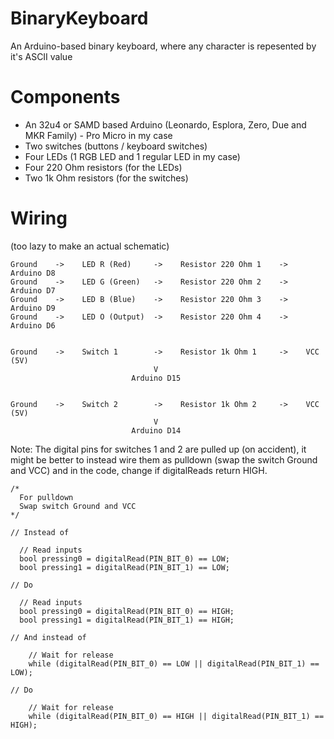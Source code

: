 # BinaryKeyboard
An Arduino-based binary keyboard, where any character is repesented by it's ASCII value 
# Components
- An 32u4 or SAMD based Arduino (Leonardo, Esplora, Zero, Due and MKR Family) - Pro Micro in my case
- Two switches (buttons / keyboard switches)
- Four LEDs (1 RGB LED and 1 regular LED in my case)
- Four 220 Ohm resistors (for the LEDs)
- Two 1k Ohm resistors (for the switches)
# Wiring
(too lazy to make an actual schematic)
```
Ground    ->    LED R (Red)     ->    Resistor 220 Ohm 1    ->    Arduino D8
Ground    ->    LED G (Green)   ->    Resistor 220 Ohm 2    ->    Arduino D7
Ground    ->    LED B (Blue)    ->    Resistor 220 Ohm 3    ->    Arduino D9
Ground    ->    LED O (Output)  ->    Resistor 220 Ohm 4    ->    Arduino D6


Ground    ->    Switch 1        ->    Resistor 1k Ohm 1     ->    VCC (5V)
                                V
                           Arduino D15


Ground    ->    Switch 2        ->    Resistor 1k Ohm 2     ->    VCC (5V)
                                V
                           Arduino D14
```
Note: The digital pins for switches 1 and 2 are pulled up (on accident),
it might be better to instead wire them as pulldown (swap the switch Ground and VCC)
and in the code, change if digitalReads return HIGH.
```
/*
  For pulldown
  Swap switch Ground and VCC
*/

// Instead of

  // Read inputs
  bool pressing0 = digitalRead(PIN_BIT_0) == LOW;
  bool pressing1 = digitalRead(PIN_BIT_1) == LOW;

// Do

  // Read inputs
  bool pressing0 = digitalRead(PIN_BIT_0) == HIGH;
  bool pressing1 = digitalRead(PIN_BIT_1) == HIGH;

// And instead of

    // Wait for release
    while (digitalRead(PIN_BIT_0) == LOW || digitalRead(PIN_BIT_1) == LOW);

// Do

    // Wait for release
    while (digitalRead(PIN_BIT_0) == HIGH || digitalRead(PIN_BIT_1) == HIGH);
```
